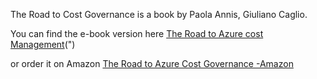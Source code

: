 The Road to Cost Governance is a book by Paola Annis, Giuliano Caglio.


You can find the e-book version here 
<a href="https://info.microsoft.com/ww-landing-the-road-to-azure-cost-governance-e-book.html">The Road to Azure cost Management</a>(")


or order it on Amazon <a href="https://a.co/d/g3Ulfzd">The Road to Azure Cost Governance -Amazon</a>
